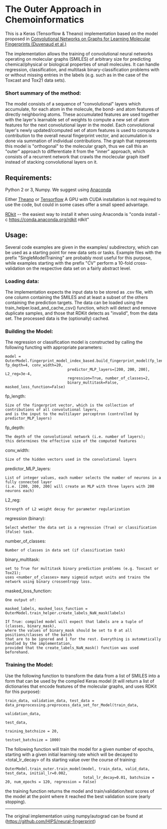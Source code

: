 The Outer Approach in Chemoinformatics
=================================================

This is a Keras (Tensorflow & Theano) implementation based on the model proposed in [Convolutional Networks on Graphs for Learning Molecular Fingerprints (Duvenaud et al.)](http://arxiv.org/pdf/1509.09292.pdf)

The implementation allows the training of convolutional neural networks operating on molecular graphs (SMILES) of arbitrary size for predicting chemical/physical or biological properties of small molecules. It can handle regression, classification, and multitask binary-classification problems with or without missing entries in the labels (e.g. such as in the case of the Toxcast and Tox21 data sets).

### Short summary of the method: 

The model consists of a sequence of "convolutional" layers which accumulate, for each atom in the molecule, the bond- and atom features of directly neighboring atoms. These accumulated features are used together with the layer's learnable set of weights to compute a new set of atom features for the next convolutional layer in the model. Each convolutional layer's newly updated/computed set of atom features is used to compute a contribution to the overall neural fingerprint vector, and accumulation is done via summation of individual contributions. The graph that represents this model is "orthogonal" to the molecular graph, thus we call this an "outer" approach to differentiate it from the "inner" approach, which consists of a recurrent network that crawls the moclecular graph itself instead of stacking convolutional layers on it.


## Requirements:


Python 2 or 3, Numpy. We suggest using [Anaconda](https://www.continuum.io/downloads)

Either [Theano](http://deeplearning.net/software/theano/install.html) or [Tensorflow](https://www.tensorflow.org/versions/r0.10/get_started/os_setup.html)
A GPU with CUDA installation is not required to use the code, but could in some cases offer a small speed advantage.


[RDkit](http://www.rdkit.org/docs/Install.html) -- the easiest way to install it when using Anaconda is "conda install -c https://conda.anaconda.org/rdkit rdkit"




## Usage:

Several code examples are given in the examples/ subdirectory, which can be used as a starting point for new data sets or tasks. Example files with the prefix "SingleModelTraining" are probably most useful for this purpose, while examples starting with the prefix "CV" perform a 10-fold cross-validation on the respective data set on a fairly abstract level.

### Loading data:

The implementation expects the input data to be stored as .csv file, with one column containing the SMILES and at least a subset of the others containing the prediction targets. The data can be loaded using the train\_helper.load\_and\_cache\_csv() function, which will detect and remove duplicate samples, and those that RDKit detects as "invalid", from the data set. The processed data is the (optionally) cached.

### Building the Model:

The regression or classification model is constructed by calling the following functing with appropriate parameters:

	model = OuterModel.fingerprint_model_index_based.build_fingerprint_model(fp_length=50, fp_depth=4, conv_width=20, 
								predictor_MLP_layers=[200, 200, 200], L2_reg=3e-4, 
								regression=True, number_of_classes=2, 
								binary_multitask=False, masked_loss_function=False)

fp\_length:

	Size of the fingerprint vector, which is the collection of contributions of all convolutional layers,
	and is the input to the multilayer perceptron (controlled by predictor_MLP_layers)

fp\_depth:

	The depth of the convolutional network (i.e. number of layers);
	this determines the effective size of the computed features

conv\_width:

	Size of the hidden vectors used in the convolutional layers

predictor\_MLP\_layers:

	List of integer values, each number selects the number of neurons in a fully connected layer 
	(i.e. [200, 200, 200] will create an MLP with three layers with 200 neurons each)

L2\_reg:

	Strength of L2 weight decay for parameter regularization

regression (binary): 
    
    Select whether the data set is a regression (True) or classification (False) task.
    
number\_of\_classes: 
    
    Number of classes in data set (if classification task)

binary\_multitask:
    
    set to True for multitask binary prediction problems (e.g. Toxcast or Tox21); 
    uses <number_of_classes> many sigmoid output units and trains the network using binary crossentropy loss.

masked\_loss\_function:
    
	One output of:

	masked_labels, masked_loss_function = OuterModel.train_helper.create_labels_NaN_mask(labels)

    If True: compiled model will expect that labels are a tuple of (classes, binary_mask), 
    where the values of binary_mask should be set to 0 at all positions/classes of the batch 
    that are to be ignored and 1 for the rest. Everything is automatically handled by the implementation, 
    provided that the create_labels_NaN_mask() function was used beforehand.


### Training the Model:

Use the following function to transform the data from a list of SMILES into a form that can be used by the compiled Keras model (it will return a list of dictionaries that encode features of the molecular graphs, and uses RDKit for this purpose):

	train_data, validation_data, test_data = data_preprocessing.preprocess_data_set_for_Model(train_data, 
	                                                                                          validation_data, 
	                                                                                          test_data, 
	                                                                                          training_batchsize = 20, 
	                                                                                          testset_batchsize = 1000)

The following function will train the model for a given number of epochs, starting with a given initial learning rate which will be decayed to <total_lr_decay> of its starting value over the course of training:

	OuterModel.train_outer.train_model(model, train_data, valid_data, test_data, initial_lr=0.002,
	                                   total_lr_decay=0.01, batchsize = 20, num_epochs = 120, regression = False)

the training function returns the model and train/validation/test scores of the model at the point where it reached the best validation score (early stopping).



---------------------------------------


The original implementation using numpy/autograd can be found at (https://github.com/HIPS/neural-fingerprint)